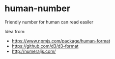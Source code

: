# human-number
Friendly number for human can read easiler

Idea from:

- https://www.npmjs.com/package/human-format
- https://github.com/d3/d3-format
- http://numeraljs.com/
